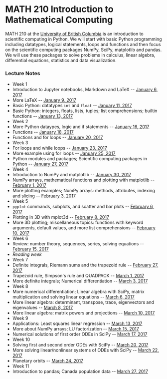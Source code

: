# MATH 210 Introduction to Mathematical Computing

MATH 210 at the [University of British Columbia](http://www.math.ubc.ca) is an introduction to scientific computing in Python. We will start with basic Python programming including datatypes, logical statements, loops and functions and then focus on the scientific computing packages NumPy, SciPy, matplotlib and pandas. We will use these packages to solve problems in calculus, linear algebra, differential equations, statistics and data visualization.

### Lecture Notes

* Week 1
 * Introduction to Jupyter notebooks, Markdown and LaTeX -- [January 6, 2017](notes-week-01/notes-2017-01-06.ipynb)
 * More LaTeX -- [January 9, 2017](notes-week-01/notes-2017-01-09.ipynb)
 * Basic Python: datatypes `int` and `float` -- [January 11, 2017](notes-week-01/notes-2017-01-11.ipynb)
 * Basic Python: integers, floats, lists, tuples; list comprehensions; builtin functions -- [January 13, 2017](notes-week-01/notes-2017-01-13.ipynb)
* Week 2
 * More Python dataypes, logic and if statements -- [January 16, 2017](notes-week-02/notes-2017-01-16.ipynb)
 * Functions -- [January 18, 2017](notes-week-02/notes-2017-01-18.ipynb)
 * Functions and for loops -- [January 20, 2017](notes-week-02/notes-2017-01-20.ipynb)
* Week 3
 * For loops and while loops -- [January 23, 2017](notes-week-03/notes-2017-01-23.ipynb)
 * More example using for loops -- [January 25, 2017](notes-week-03/notes-2017-01-25.ipynb)
 * Python modules and packages; Scientific computing packages in Python -- [January 27, 2017](notes-week-03/notes-2017-01-27.ipynb)
* Week 4
 * Introduction to NumPy and matplotlib -- [January 30, 2017](notes-week-04/notes-2017-01-30.ipynb)
 * NumPy arrays, mathematical functions and plotting with matplotlib -- [February 1, 2017](notes-week-04/notes-2017-02-01.ipynb)
 * More plotting examples; NumPy arrays: methods, attributes, indexing and slicing -- [February 3, 2017](notes-week-04/notes-2017-02-03.ipynb)
* Week 5
 * `pyplot` commands, subplots, and scatter and bar plots -- [February 6, 2017](notes-week-05/notes-2017-02-06.ipynb)
 * Plotting in 3D with mplot3d -- [February 8, 2017](notes-week-05/notes-2017-02-08.ipynb)
 * More 3D plotting; miscellaneous topics: functions with keyword arguments, default values, and more list comprehensions -- [February 10, 2017](notes-week-05/notes-2017-02-10.ipynb)
* Week 6
 * Review: number theory, sequences, series, solving equations -- [February 15, 2017](notes-week-06/notes-2017-02-15.ipynb)
* *Reading week*
* Week 7
 * Definite integrals, Riemann sums and the trapezoid rule -- [February 27, 2017](notes-week-07/notes-2017-02-27.ipynb)
 * Trapezoid rule, Simpson's rule and QUADPACK -- [March 1, 2017](notes-week-07/notes-2017-03-01.ipynb)
 * More definite integrals; Numerical differentiation -- [March 3, 2017](notes-week-07/notes-2017-03-03.ipynb)
* Week 8
 * More numerical differentiation; Linear algebra with SciPy, matrix multiplication and solving linear equations -- [March 6, 2017](notes-week-08/notes-2017-03-06.ipynb)
 * More linear algebra: determinant, transpose, trace, eigenvectors and eigenvalues -- [March 8, 2017](notes-week-08/notes-2017-03-08.ipynb)
 * More linear algebra: matrix powers and projections -- [March 10, 2017](notes-week-08/notes-2017-03-10.ipynb)
* Week 9
 * Applications: Least squares linear regression -- [March 13, 2017](notes-week-09/notes-2017-03-13.ipynb)
 * More about NumPy arrays; LU factorization -- [March 15, 2017](notes-week-09/notes-2017-03-15.ipynb)
 * Numerical solutions of first order ODEs in SciPy -- [March 17, 2017](notes-week-09/notes-2017-03-17.ipynb)
* Week 10
 * Solving first and second order ODEs with SciPy -- [March 20, 2017](notes-week-10/notes-2017-03-20.ipynb)
 * More solving linear/nonlinear systems of ODEs with SciPy -- [March 22, 2017](notes-week-10/notes-2017-03-22.ipynb)
 * Planetary orbits -- [March 24, 2017](notes-week-10/notes-2017-03-24.ipynb)
* Week 11
 * Introduction to pandas; Canada population data -- [March 27, 2017](notes-week-11/notes-2017-03-27.ipynb)
